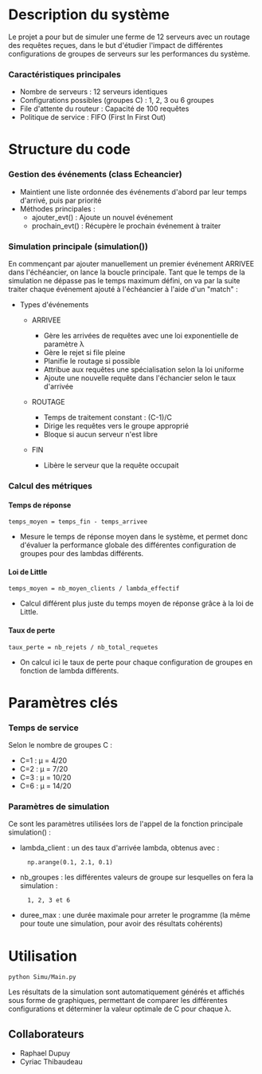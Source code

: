 # Description du système

Le projet a pour but de simuler une ferme de 12 serveurs avec un routage des requêtes reçues, dans le but d'étudier l'impact de différentes configurations de groupes de serveurs sur les performances du système.

### Caractéristiques principales

- Nombre de serveurs : 12 serveurs identiques
- Configurations possibles (groupes C) : 1, 2, 3 ou 6 groupes
- File d'attente du routeur : Capacité de 100 requêtes
- Politique de service : FIFO (First In First Out)

# Structure du code

### Gestion des événements (class Echeancier)

- Maintient une liste ordonnée des événements d'abord par leur temps d'arrivé, puis par priorité 
- Méthodes principales :
    - ajouter_evt() : Ajoute un nouvel événement
    - prochain_evt() : Récupère le prochain événement à traiter

### Simulation principale (simulation())

En commençant par ajouter manuellement un premier événement ARRIVEE dans l'échéancier, on lance la boucle principale.
Tant que le temps de la simulation ne dépasse pas le temps maximum défini, on va par la suite traiter chaque événement ajouté à l'échéancier à l'aide d'un "match" :

- Types d'événements
    - ARRIVEE
        - Gère les arrivées de requêtes avec une loi exponentielle de paramètre λ
        - Gère le rejet si file pleine
        - Planifie le routage si possible
        - Attribue aux requêtes une spécialisation selon la loi uniforme
        - Ajoute une nouvelle requête dans l'échancier selon le taux d'arrivée

    - ROUTAGE
        - Temps de traitement constant : (C-1)/C
        - Dirige les requêtes vers le groupe approprié
        - Bloque si aucun serveur n'est libre

    - FIN
        - Libère le serveur que la requête occupait

### Calcul des métriques

#### Temps de réponse

    temps_moyen = temps_fin - temps_arrivee

- Mesure le temps de réponse moyen dans le système, et permet donc d'évaluer la performance globale des différentes configuration de groupes pour des lambdas différents.

#### Loi de Little

    temps_moyen = nb_moyen_clients / lambda_effectif

- Calcul différent plus juste du temps moyen de réponse grâce à la loi de Little.

#### Taux de perte

    taux_perte = nb_rejets / nb_total_requetes

- On calcul ici le taux de perte pour chaque configuration de groupes en fonction de lambda différents. 


# Paramètres clés

### Temps de service

Selon le nombre de groupes C :

- C=1 : μ = 4/20
- C=2 : μ = 7/20
- C=3 : μ = 10/20
- C=6 : μ = 14/20

### Paramètres de simulation

Ce sont les paramètres utilisées lors de l'appel de la fonction principale simulation() :

- lambda_client : un des taux d'arrivée lambda, obtenus avec :

        np.arange(0.1, 2.1, 0.1)

- nb_groupes : les différentes valeurs de groupe sur lesquelles on fera la simulation :

        1, 2, 3 et 6

- duree_max : une durée maximale pour arreter le programme (la même pour toute une simulation, pour avoir des résultats cohérents)

# Utilisation

    python Simu/Main.py

Les résultats de la simulation sont automatiquement générés et affichés sous forme de graphiques, permettant de comparer les différentes configurations et déterminer la valeur optimale de C pour chaque λ.

## Collaborateurs

- Raphael Dupuy
- Cyriac Thibaudeau